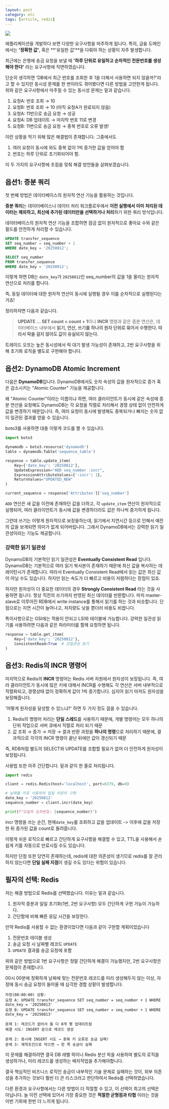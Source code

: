 ```yaml
---
layout: post
category: etc
tags: [article, redis]
---
```


![](https://velog.velcdn.com/images/leehjhjhj/post/34e73526-e35e-4931-9a7d-4477e68843ff/image.png)


애플리케이션을 개발하다 보면 다양한 요구사항을 마주하게 됩니다. 특히, 금융 도메인에서는 **'정확한 값'**, 혹은 **'유일한 값'**을 다뤄야 하는 상황이 자주 발생합니다.

최근에는 은행에 송금 요청을 보낼 때 **'하루 단위로 유일하고 순차적인 전문번호를 생성해야 한다'** 라는 요구사항에 직면하였습니다.

단순히 생각하면 'DB에서 최근 번호를 조회한 후 1을 더해서 사용하면 되지 않을까?'라고 할 수 있지만
동시성 문제를 한 번이라도 겪어봤다면 다른 방법을 고안한게 됩니다.
위와 같은 요구사항에서 마주칠 수 있는 동시성 문제는 밑과 같습니다.

1. 요청A: 번호 조회 → 10
2. 요청B: 번호 조회 → 10 (아직 요청A가 완료되지 않음)
3. 요청A: 11번으로 송금 요청 → 성공
4. 요청A: DB 업데이트 → 마지막 번호 11로 변경
5. 요청B: 11번으로 송금 요청 → 중복 번호로 오류 발생!

이런 상황을 막기 위해 많은 해결법이 존재합니다. 그중에서도

1. 여러 요청이 동시에 와도 중복 없이 1씩 증가한 값을 얻어야 함
2. 번호는 하루 단위로 초기화되어야 함.

이 두 가지의 요구사항에 초점을 맞춰 해결 방안들을 살펴보겠습니다.

## 옵션1: 증분 쿼리
첫 번째 방법은 데이터베이스의 원자적 연산 기능을 활용하는 것입니다.

**증분 쿼리**는 데이터베이스나 데이터 처리 워크플로우에서 **이전 실행에서 이미 처리된 데이터는 제외하고, 최신에 추가된 데이터만을 선택하거나 처리**하기 위한 쿼리 방식입니다.

데이터베이스의 원자적 연산 기능을 조합하면 잠금 없이 원자적으로 좋아요 수와 같은 필드를 안전하게 처리할 수 있습니다.

```sql
UPDATE transfer_sequence 
SET seq_number = seq_number + 1 
WHERE date_key = '20250812';

SELECT seq_number 
FROM transfer_sequence 
WHERE date_key = '20250812';
```

이렇게 하면 DB는 `date_key`가 `20250812`인 seq_number의 값을 1을 올리는 원자적 연산으로 처리를 합니다.

즉, 동일 데이터에 대한 원자적 연산이 동시에 실행될 경우 이를 순차적으로 실행된다는 거죠!

정리하자면 다음과 같습니다.

> **UPDATE ... SET count = count + 1**이나 **INCR** 명령과 같은 증분 연산은, 데이터베이스 내부에서 **읽기, 연산, 쓰기를 하나의 원자 단위로 묶어서 수행한다. 따라서 락을 걸지 않아도 값이 유실되지 않는다.**
>

트레이드 오프는 높은 동시성에서 락 대기 발생 가능성이 존재하고, 2번 요구사항을 위해 초기화 로직을 별도로 구현해야 합니다.

## 옵션2: DynamoDB Atomic Increment

다음은 **DynamoDB**입니다. DynamoDB에서도 숫자 속성의 값을 원자적으로 증가 혹은 감소시키는 "Atomic Counter" 기능을 제공합니다.

왜 "Atomic Counter"이라는 이름이냐 하면, 여러 클라이언트가 동시에 같은 속성에 증분 연산을 요청해도 DynamoDB는 각 요청을 직렬로 처리해서 경쟁 상태 없이 안전하게 값을 변경하기 때문입니다. 즉, 여러 요청이 동시에 발생해도 중복되거나 빠지는 숫자 없이 일관된 결과를 얻을 수 있습니다.

boto3를 사용하면 대충 이렇게 코드를 짤 수 있습니다.

```python
import boto3

dynamodb = boto3.resource('dynamodb')
table = dynamodb.Table('sequence_table')

response = table.update_item(
    Key={'date_key': '20250812'},
    UpdateExpression="ADD seq_number :incr",
    ExpressionAttributeValues={':incr': 1},
    ReturnValues="UPDATED_NEW"
)

current_sequence = response['Attributes']['seq_number']

```

`ADD` 연산은 새 값을 이전에 존재하던 값을 더하고, 각 `update_item` 연산이 원자적으로 실행되어, 여러 클라이언트가 동시에 값을 변경하더라도 값은 하나씩 증가하게 됩니다.

그런데 쓰기는 이렇게 원자적으로 보장을하는데, 읽기에서 지연시간 등으로 인해서 예전의 값을 보게되면 의미가 없게 되어버립니다. 그래서 DynamoDB에서는 강력한 읽기 일관성이라는 기능도 제공합니다.

### 강력한 읽기 일관성

DynamoDB의 기본적인 읽기 일관성은 **Eventually Consistent Read** 입니다. DynamoDB는 기본적으로 여러 읽기 복사본이 존재하기 때문에 최신 값을 복사하는 데 레이턴시가 존재합니다. 따라서 Eventually Consistent Read에서 읽는 값은 최신 값이 아닐 수도 있습니다. 하지만 읽는 속도가 더 빠르고 비용이 저렴하다는 장점이 있죠.

하지만 원자성이 더 중요한 데이터의 경우 **Strongly Consistent Read** 라는 것을 사용하면 됩니다. 항상 직전의 쓰기까지 반영된 최신 데이터를 반환합니다. 마치 master-slave로 이루어진 RDB에서 write instance를 통해서 읽기를 하는 것과 비슷합니다. 단점으로는 지연 시간이 늘어나고, 처치량도 낮을 뿐더러 비용도 비쌉니다.

특이사항으로는 GSI에는 적용이 안되고 LSI와 테이블에 가능합니다. 강력한 일관성 읽기를 사용하려면 다음과 같은 파라미터를 함께 요청하면 됩니다.

```python
response = table.get_item(
    Key={'date_key': '20250812'},
    ConsistentRead=True  # 강일관성 읽기
)
```

## 옵션3: Redis의 INCR 명령어

마지막으로 Redis의 **INCR** 명령어는 Redis 서버 차원에서 원자성이 보장됩니다. 즉, 여러 클라이언트가 동시에 많은 키에 대해서 INCR를 수행해도 각 연산은 서버 내부적으로 직렬화되고, 경쟁상태 없이 정확하게 값이 1씩 증가합니다. 심지어 읽기 마저도 원자성을 보장해줍니다.

'어떻게 원자성을 달성할 수 있느냐?' 하면 두 가지 정도 꼽을 수 있습니다.

1. Redis의 명령어 처리는 **단일 스레드**를 사용하기 때문에, 개별 명령어는 모두 하나의 단위 작업으로 서버 큐에서 직렬로 처리 되기 때문
2. 값 조회 → 증가 → 저장 → 결과 반환 과정을 **하나의 명령**으로 처리하기 때문에, 결과적으로 각각의 INCR 명령이 끝난 뒤에만 값이 갱신되기 때문

즉, RDB처럼 별도의 SELECT와 UPDATE를 조합할 필요가 없어 더 안전하게 원자성이 보장됩니다. 

사용법 또한 아주 간단합니다. 밑과 같이 한 줄로 처리됩니다.

```python
import redis

client = redis.Redis(host='localhost', port=6379, db=0)

# 날짜를 키로 사용하여 일일 카운터 구현
date_key = '20250812'
sequence_number = client.incr(date_key)

print(f"오늘의 순차번호: {sequence_number}")
```

incr 명령을 쓰는 순간, 현재`date_key`를 조회하고 값을 업데이트 -> 이후에 값을 저장 한 뒤 증가된 값을 count로 돌려줍니다.

이렇게 쉬운 로직으로 빠르고 간단하게 요구사항을 해결할 수 있고, TTL을 사용해서 손쉽게 키를 자동으로 만료시킬 수도 있습니다.

하지만 단점 또한 당연히 존재하는데, redis에 대한 의존성이 생기므로 redis를 잘 관리하지 않는다면 **단일 실패 지점**이 생길 수도 있다는 위험이 있습니다.

## 필자의 선택: Redis

저는 해결 방법으로 Redis를 선택했습니다. 이유는 밑과 같습니다.

1. 원자적 증분과 일일 초기화(1번, 2번 요구사항) 모두 간단하게 구현 가능이 가능하다.
2. 간단함에 비해 빠른 응답 시간을 보장한다.


만약 Redis를 사용할 수 없는 환경이었다면 다음과 같이 구현할 계획이었습니다

1. 전문번호 테이블 생성
2. 송금 요청 시 날짜별 레코드 `UPDATE`
3. `UPDATE` 결과를 송금 요청에 포함

위와 같은 방법으로 1번 요구사항은 정말 간단하게 해결이 가능했지만, 2번 요구사항은 문제점이 존재합니다.

00시 00분에 정확하게 날짜에 맞는 전문번호 레코드를 미리 생성해두지 않는 이상, 자정에 동시 송금 요청이 들어올 때 심각한 경합 상황이 발생합니다.

```
자정(00:00:00) 상황:
요청 A: UPDATE transfer_sequence SET seq_number = seq_number + 1 WHERE date_key = '20250813'
요청 B: UPDATE transfer_sequence SET seq_number = seq_number + 1 WHERE date_key = '20250813'

문제 1: 레코드가 없어서 둘 다 0개 행 업데이트됨
해결 시도: INSERT 문으로 레코드 생성

문제 2: 동시에 INSERT 시도 → 중복 키 오류로 송금 실패!
문제 3: 제약조건으로 막으면 → 한 쪽 송금이 실패
```

이 문제를 해결하려면 결국 DB 레벨 락이나 Redis 분산 락을 사용하여 별도의 로직을 생성하거나, 미리 레코드를 생성하는 배치작업을 추가해야합니다.

결국 핵심적인 비즈니스 로직인 송금이 내부적인 기술 문제로 실패하는 것이, 외부 의존성을 추가하는 것보다 훨씬 더 큰 리스크라고 판단하여서 Redis를 선택하였습니다.

다른 환경과 요구사항에서는 다른 방법이 더 적절할 수 있고, 이 선택이 최고의 선택은 아닙니다. 늘 이런 선택에 있어서 가장 중요한 것은 **적절한 균형점과 타협** 이라는 것을 이번 기회에 한번 더 느끼게 됩니다.